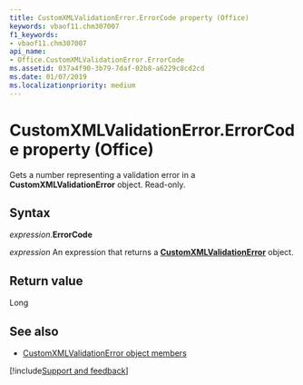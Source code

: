 ```yaml
---
title: CustomXMLValidationError.ErrorCode property (Office)
keywords: vbaof11.chm307007
f1_keywords:
- vbaof11.chm307007
api_name:
- Office.CustomXMLValidationError.ErrorCode
ms.assetid: 037a4f90-3b79-7daf-02b8-a6229c8cd2cd
ms.date: 01/07/2019
ms.localizationpriority: medium
---
```



# CustomXMLValidationError.ErrorCode property (Office)

Gets a number representing a validation error in a **CustomXMLValidationError** object. Read-only.


## Syntax

_expression_.**ErrorCode**

_expression_ An expression that returns a **[CustomXMLValidationError](Office.CustomXMLValidationError.md)** object.


## Return value

Long


## See also

- [CustomXMLValidationError object members](overview/library-reference/customxmlvalidationerror-members-office.md)

[!include[Support and feedback](~/includes/feedback-boilerplate.md)]